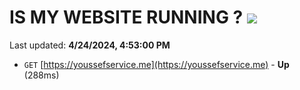 # IS MY WEBSITE RUNNING ? [![](https://img.shields.io/static/v1?label=Sponsor&message=%E2%9D%A4&logo=GitHub&color=%23fe8e86)](https://github.com/sponsors/<username>)

Last updated: **4/24/2024, 4:53:00 PM**

- `GET` [https://youssefservice.me](https://youssefservice.me) - **Up** (288ms)
